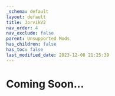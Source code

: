 ```yaml
---
_schema: default
layout: default
title: JorvikV2
nav_order: 4
nav_exclude: false
parent: Unsupported Mods
has_children: false
has_toc: false
last_modified_date: 2023-12-08 21:25:39
---
```

# **Coming Soon...**